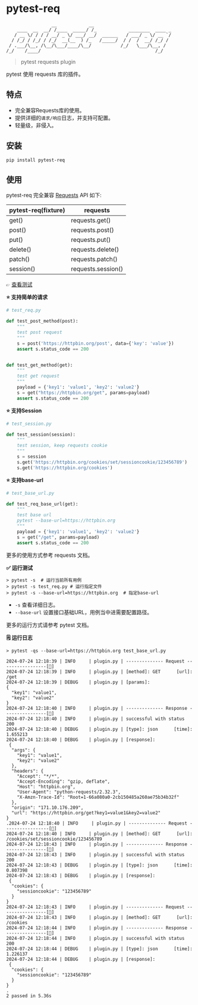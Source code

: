# pytest-req

```shell
                 __            __                             
    ____  __  __/ /____  _____/ /_            ________  ____ _
   / __ \/ / / / __/ _ \/ ___/ __/  ______   / ___/ _ \/ __ `/
  / /_/ / /_/ / /_/  __(__  ) /_   /_____/  / /  /  __/ /_/ / 
 / .___/\__, /\__/\___/____/\__/           /_/   \___/\__, /  
/_/    /____/                                           /_/   

```

> pytest requests plugin

pytest 使用 requests 库的插件。

## 特点

* 完全兼容Requests库的使用。
* 提供详细的`请求/响应`日志，并支持可配置。
* 轻量级，非侵入。

## 安装

```shell
pip install pytest-req
```

## 使用

pytest-req 完全兼容 [Requests](https://docs.python-requests.org/en/master/) API 如下:

| pytest-req(fixture) | requests           |
|---------------------|--------------------|
| get()               | requests.get()     |
| post()              | requests.post()    |
| put()               | requests.put()     |
| delete()            | requests.delete()  |
| patch()             | requests.patch()   |
| session()           | requests.session() |

👉︎ [查看测试](./tests)

__⭐ 支持简单的请求__

```python
# test_req.py

def test_post_method(post):
    """
    test post request
    """
    s = post('https://httpbin.org/post', data={'key': 'value'})
    assert s.status_code == 200


def test_get_method(get):
    """
    test get request
    """
    payload = {'key1': 'value1', 'key2': 'value2'}
    s = get("https://httpbin.org/get", params=payload)
    assert s.status_code == 200
```

__⭐ 支持Session__

```python
# test_session.py

def test_session(session):
    """
    test session, keep requests cookie
    """
    s = session
    s.get('https://httpbin.org/cookies/set/sessioncookie/123456789')
    s.get('https://httpbin.org/cookies')
```

__⭐ 支持base-url__

```python
# test_base_url.py

def test_req_base_url(get):
    """
    test base url
    pytest --base-url=https://httpbin.org
    """
    payload = {'key1': 'value1', 'key2': 'value2'}
    s = get("/get", params=payload)
    assert s.status_code == 200
```

更多的使用方式参考 requests 文档。

__✅ 运行测试__

```shell
> pytest -s  # 运行当前所有用例
> pytest -s test_req.py # 运行指定文件
> pytest -s --base-url=https://httpbin.org  # 指定base-url
```

- `-s` 查看详细日志。
- `--base-url` 设置接口基础URL，用例当中进需要配置路径。

更多的运行方式请参考 pytest 文档。

__🗒 运行日志__

```shell
> pytest -qs --base-url=https://httpbin.org test_base_url.py

2024-07-24 12:18:39 | INFO     | plugin.py | -------------- Request -----------------[🚀]
2024-07-24 12:18:39 | INFO     | plugin.py | [method]: GET      [url]: /get 
2024-07-24 12:18:39 | DEBUG    | plugin.py | [params]:
{
  "key1": "value1",
  "key2": "value2"
}
2024-07-24 12:18:40 | INFO     | plugin.py | -------------- Response ----------------[🛬️]
2024-07-24 12:18:40 | INFO     | plugin.py | successful with status 200
2024-07-24 12:18:40 | DEBUG    | plugin.py | [type]: json      [time]: 1.655213
2024-07-24 12:18:40 | DEBUG    | plugin.py | [response]:
 {
  "args": {
    "key1": "value1",
    "key2": "value2"
  },
  "headers": {
    "Accept": "*/*",
    "Accept-Encoding": "gzip, deflate",
    "Host": "httpbin.org",
    "User-Agent": "python-requests/2.32.3",
    "X-Amzn-Trace-Id": "Root=1-66a080a0-2cb150485a260ae75b34b32f"
  },
  "origin": "171.10.176.209",
  "url": "https://httpbin.org/get?key1=value1&key2=value2"
}
.2024-07-24 12:18:40 | INFO     | plugin.py | -------------- Request -----------------[🚀]
2024-07-24 12:18:40 | INFO     | plugin.py | [method]: GET      [url]: /cookies/set/sessioncookie/123456789 
2024-07-24 12:18:43 | INFO     | plugin.py | -------------- Response ----------------[🛬️]
2024-07-24 12:18:43 | INFO     | plugin.py | successful with status 200
2024-07-24 12:18:43 | DEBUG    | plugin.py | [type]: json      [time]: 0.807398
2024-07-24 12:18:43 | DEBUG    | plugin.py | [response]:
 {
  "cookies": {
    "sessioncookie": "123456789"
  }
}
2024-07-24 12:18:43 | INFO     | plugin.py | -------------- Request -----------------[🚀]
2024-07-24 12:18:43 | INFO     | plugin.py | [method]: GET      [url]: /cookies 
2024-07-24 12:18:44 | INFO     | plugin.py | -------------- Response ----------------[🛬️]
2024-07-24 12:18:44 | INFO     | plugin.py | successful with status 200
2024-07-24 12:18:44 | DEBUG    | plugin.py | [type]: json      [time]: 1.226137
2024-07-24 12:18:44 | DEBUG    | plugin.py | [response]:
 {
  "cookies": {
    "sessioncookie": "123456789"
  }
}
.
2 passed in 5.36s
```
